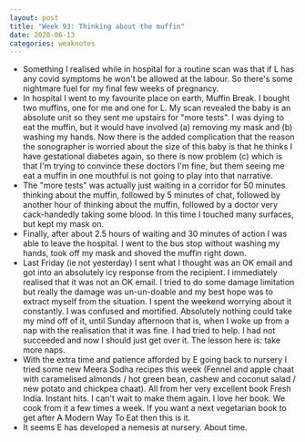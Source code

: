 ```yaml
---
layout: post
title: "Week 93: Thinking about the muffin"
date: 2020-06-13
categories: weaknotes
---
```

* Something I realised while in hospital for a routine scan was that if L has any covid symptoms he won't be allowed at the labour. So there's some nightmare fuel for my final few weeks of pregnancy.
* In hospital I went to my favourite place on earth, Muffin Break. I bought two muffins, one for me and one for L. My scan revealed the baby is an absolute unit so they sent me upstairs for "more tests". I was dying to eat the muffin, but it would have involved (a) removing my mask and (b) washing my hands. Now there is the added complication that the reason the sonographer is worried about the size of this baby is that he thinks I have gestational diabetes again, so there is now problem (c) which is that I'm trying to convince these doctors I'm fine, but them seeing me eat a muffin in one mouthful is not going to play into that narrative.
* The "more tests" was actually just waiting in a corridor for 50 minutes thinking about the muffin, followed by 5 minutes of chat, followed by another hour of thinking about the muffin, followed by a doctor very cack-handedly taking some blood. In this time I touched many surfaces, but kept my mask on.
* Finally, after about 2.5 hours of waiting and 30 minutes of action I was able to leave the hospital. I went to the bus stop without washing my hands, took off my mask and shoved the muffin right down.
* Last Friday (ie not yesterday) I sent what I thought was an OK email and got into an absolutely icy response from the recipient. I immediately realised that it was not an OK email. I tried to do some damage limitation but really the damage was un-un-doable and my best hope was to extract myself from the situation. I spent the weekend worrying about it constantly. I was confused and mortified. Absolutely nothing could take my mind off of it, until Sunday afternoon that is, when I woke up from a nap with the realisation that it was fine. I had tried to help. I had not succeeded and now I should just get over it. The lesson here is: take more naps.
* With the extra time and patience afforded by E going back to nursery I tried some new Meera Sodha recipes this week (Fennel and apple chaat with caramelised almonds / hot green bean, cashew and coconut salad / new potato and chickpea chaat). All from her very excellent book Fresh India. Instant hits. I can't wait to make them again. I love her book. We cook from it a few times a week. If you want a next vegetarian book to get after A Modern Way To Eat then this is it.
* It seems E has developed a nemesis at nursery. About time.
